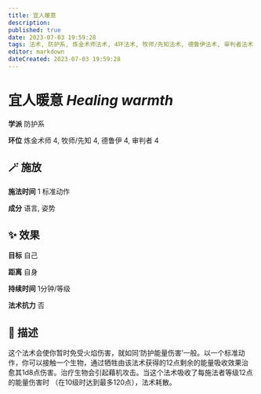 ```yaml
---
title: 宜人暖意
description: 
published: true
date: 2023-07-03 19:59:28
tags: 法术, 防护系, 炼金术师法术, 4环法术, 牧师/先知法术, 德鲁伊法术, 审判者法术
editor: markdown
dateCreated: 2023-07-03 19:59:28
---
```


# **宜人暖意** *Healing warmth*

**学派** 防护系 

**环位** 炼金术师 4, 牧师/先知 4, 德鲁伊 4, 审判者 4

## 🪄 施放

**施法时间** 1 标准动作

**成分** 语言, 姿势

## ✨ 效果 

**目标** 自己 

**距离** 自身  

**持续时间** 1分钟/等级 

**法术抗力** 否

## 📖 描述

这个法术会使你暂时免受火焰伤害，就如同‘防护能量伤害’一般。以一个标准动作，你可以接触一个生物，通过牺牲由该法术获得的12点剩余的能量吸收效果治愈其1d8点伤害。治疗生物会引起藉机攻击。当这个法术吸收了每施法者等级12点的能量伤害时 （在10级时达到最多120点），法术耗散。
    